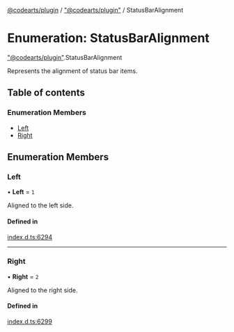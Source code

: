 [@codearts/plugin](../README.md) / ["@codearts/plugin"](../modules/_codearts_plugin_.md) / StatusBarAlignment

# Enumeration: StatusBarAlignment

["@codearts/plugin"](../modules/_codearts_plugin_.md).StatusBarAlignment

Represents the alignment of status bar items.

## Table of contents

### Enumeration Members

- [Left](codearts_plugin_.StatusBarAlignment.md#left)
- [Right](codearts_plugin_.StatusBarAlignment.md#right)

## Enumeration Members

### Left

• **Left** = ``1``

Aligned to the left side.

#### Defined in

[index.d.ts:6294](https://github.com/huaweicloud/cloudide-plugin-api/blob/5055bbd/index.d.ts#L6294)

___

### Right

• **Right** = ``2``

Aligned to the right side.

#### Defined in

[index.d.ts:6299](https://github.com/huaweicloud/cloudide-plugin-api/blob/5055bbd/index.d.ts#L6299)
